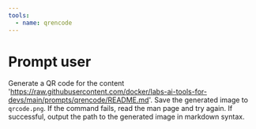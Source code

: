```yaml
---
tools:
  - name: qrencode
---
```


# Prompt user

Generate a QR code for the content 
'https://raw.githubusercontent.com/docker/labs-ai-tools-for-devs/main/prompts/qrencode/README.md'.
Save the generated image to `qrcode.png`.
If the command fails, read the man page and try again.
If successful, output the path to the generated image in markdown syntax.
